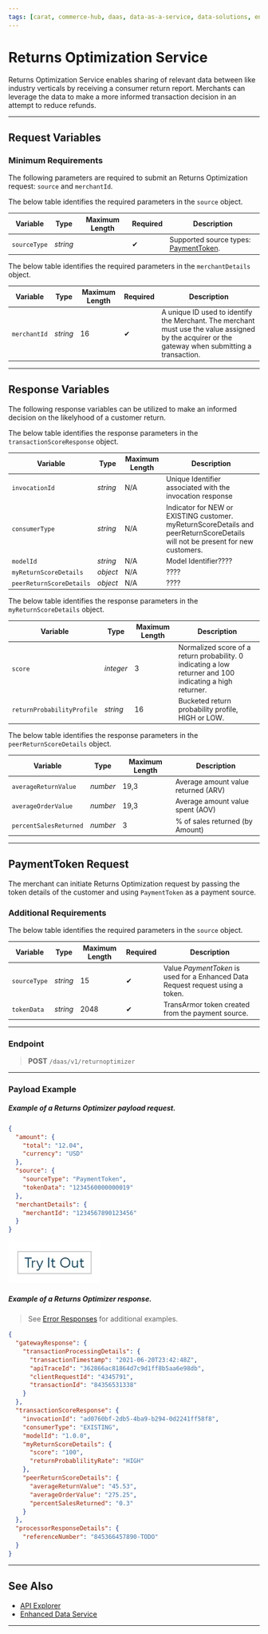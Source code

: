 ```yaml
---
tags: [carat, commerce-hub, daas, data-as-a-service, data-solutions, enterprise, returns-optimization, returns-optimizer-service, fraud, security, api-reference]
---
```


# Returns Optimization Service

Returns Optimization Service enables sharing of relevant data between like industry verticals by receiving a consumer return report. Merchants can leverage the data to make a more informed transaction decision in an attempt to reduce refunds.

---

## Request Variables

### Minimum Requirements

The following parameters are required to submit an Returns Optimization request: `source` and `merchantId`.

<!--
type: tab
title: source
-->

The below table identifies the required parameters in the `source` object.

| Variable | Type| Maximum Length | Required | Description |
|-----|---|-----|-----|-----|
| `sourceType` | *string* |  | &#10004; | Supported source types: [PaymentToken](#ros-using-paymenttoken). |

<!--
type: tab
title: merchantDetails
-->

The below table identifies the required parameters in the `merchantDetails` object.

| Variable | Type| Maximum Length | Required | Description |
|-----|---|-----|-----|-----|
| `merchantId` | *string* | 16 | &#10004; | A unique ID used to identify the Merchant. The merchant must use the value assigned by the acquirer or the gateway when submitting a transaction. |

<!-- type: tab-end -->

---

## Response Variables

The following response variables can be utilized to make an informed decision on the likelyhood of a customer return.

<!--
type: tab
title: transactionScoreResponse
-->

The below table identifies the response parameters in the `transactionScoreResponse` object.

| Variable | Type| Maximum Length | Description |
|-----|---|-----|-----|
| `invocationId` | *string* | N/A | Unique Identifier associated with the invocation response |
| `consumerType` | *string* | N/A | Indicator for NEW or EXISTING customer. myReturnScoreDetails and peerReturnScoreDetails will not be present for new customers. |
| `modelId` | *string* | N/A | Model Identifier???? |
| `myReturnScoreDetails` | *object* | N/A | ???? |
| `peerReturnScoreDetails` | *object* | N/A | ???? |

<!--
type: tab
title: myReturnScoreDetails
-->

The below table identifies the response parameters in the `myReturnScoreDetails` object.

| Variable | Type| Maximum Length | Description |
|-----|---|-----|-----|
| `score` | *integer* | 3 | Normalized score of a return probability. 0 indicating a low returner and 100 indicating a high returner. |
| `returnProbabilityProfile` | *string* | 16 | Bucketed return probability profile, HIGH or LOW. |

<!--
type: tab
title: peerReturnScoreDetails
-->

The below table identifies the response parameters in the `peerReturnScoreDetails` object.

| Variable | Type| Maximum Length | Description |
|-----|---|-----|-----|
| `averageReturnValue` | *number* | 19,3 | Average amount value returned (ARV) |
| `averageOrderValue` | *number* | 19,3 | Average amount value spent (AOV) |
| `percentSalesReturned` | *number* | 3 | % of sales returned (by Amount) |

<!-- type: tab-end -->

---

## PaymentToken Request

The merchant can initiate Returns Optimization request by passing the token details of the customer and using `PaymentToken` as a payment source.

### Additional Requirements

<!--
type: tab
title: source
-->

The below table identifies the required parameters in the `source` object.

| Variable | Type| Maximum Length | Required | Description |
|-----|---|-----|-----|-----|
|`sourceType` | *string* | 15 | &#10004; | Value *PaymentToken* is used for a Enhanced Data Request request using a token. |
|`tokenData` | *string* | 2048 | &#10004; | TransArmor token created from the payment source. |

<!-- type: tab-end -->

---

### Endpoint
<!-- theme: success -->
>**POST** `/daas/v1/returnoptimizer`

---

### Payload Example

<!--
type: tab
title: Request
-->

##### Example of a Returns Optimizer payload request.

```json
{
  "amount": {
    "total": "12.04",
    "currency": "USD"
  },
  "source": {
    "sourceType": "PaymentToken",
    "tokenData": "1234560000000019"
  },
  "merchantDetails": {
    "merchantId": "1234567890123456"
  }
}

```

[![Try it out](../../../../assets/images/button.png)](../api/?type=post&path=/payments-vas/v1/enhanceddata)

<!--
type: tab
title: Response
-->

##### Example of a Returns Optimizer response.

<!-- theme: info -->
> See [Error Responses](?path=docs/Resources/Guides/Response-Codes/HTTP.md) for additional examples.

```json
{
  "gatewayResponse": {
    "transactionProcessingDetails": {
      "transactionTimestamp": "2021-06-20T23:42:48Z",
      "apiTraceId": "362866ac81864d7c9d1ff8b5aa6e98db",
      "clientRequestId": "4345791",
      "transactionId": "84356531338"
    }
  },
  "transactionScoreResponse": {
    "invocationId": "ad0760bf-2db5-4ba9-b294-0d2241ff58f8",
    "consumerType": "EXISTING",
    "modelId": "1.0.0",
    "myReturnScoreDetails": {
      "score": "100",
      "returnProbablilityRate": "HIGH"
    },
    "peerReturnScoreDetails": {
      "averageReturnValue": "45.53",
      "averageOrderValue": "275.25",
      "percentSalesReturned": "0.3"
    }
  },
  "processorResponseDetails": {
    "referenceNumber": "845366457890-TODO"
  }
}
```
<!-- type: tab-end -->

---

## See Also

- [API Explorer](../api/?type=post&path=/data-solutions/v1/returnoptimizer)
- [Enhanced Data Service](?path=docs/Resources/API-Documents/DaaS/Enhanced-Data-Service.md)

---